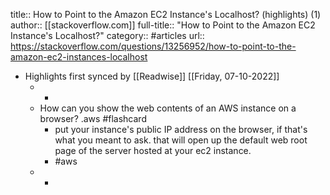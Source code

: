 title:: How to Point to the Amazon EC2 Instance's Localhost? (highlights) (1)
author:: [[stackoverflow.com]]
full-title:: "How to Point to the Amazon EC2 Instance's Localhost?"
category:: #articles
url:: https://stackoverflow.com/questions/13256952/how-to-point-to-the-amazon-ec2-instances-localhost

- Highlights first synced by [[Readwise]] [[Friday, 07-10-2022]]
	- -
	- How can you show the web contents of an AWS instance on a browser? .aws #flashcard
		- put your instance's public IP address on the browser, if that's what you meant to ask. that will open up the default web root page of the server hosted at your ec2 instance.
		- #aws
	- -